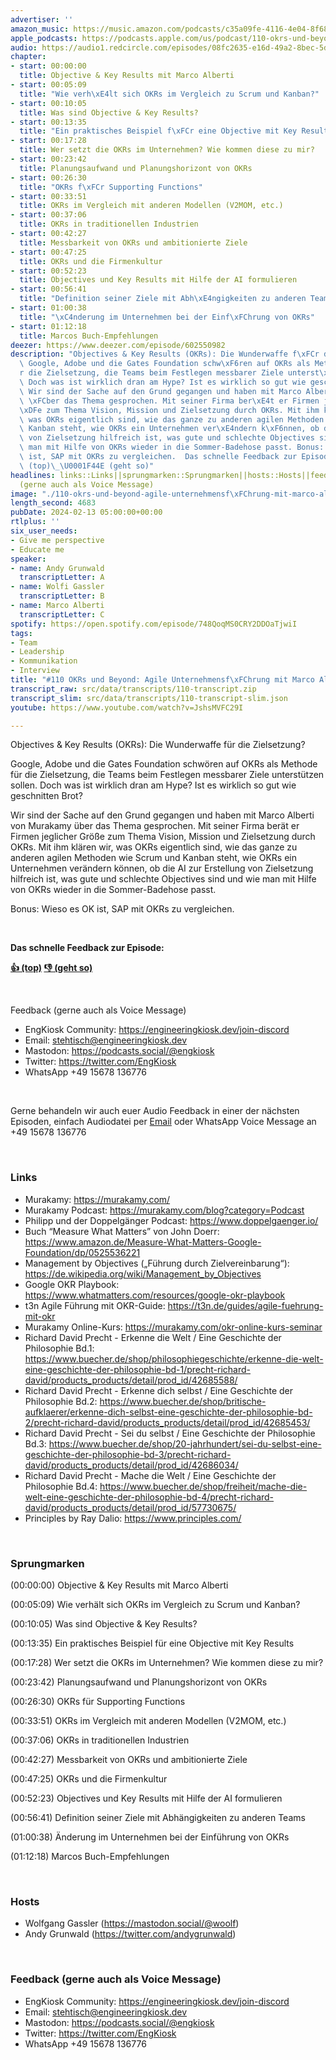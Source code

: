 ```yaml
---
advertiser: ''
amazon_music: https://music.amazon.com/podcasts/c35a09fe-4116-4e04-8f68-77d61b112e46/episodes/2b6c692e-392f-4e6c-a00b-9a2bf19217fc/engineering-kiosk-110-okrs-und-beyond-agile-unternehmensf%C3%BChrung-mit-marco-alberti-von-murakamy
apple_podcasts: https://podcasts.apple.com/us/podcast/110-okrs-und-beyond-agile-unternehmensf%C3%BChrung-mit-marco/id1603082924?i=1000645126574&uo=4
audio: https://audio1.redcircle.com/episodes/08fc2635-e16d-49a2-8bec-5d86503eb40c/stream.mp3
chapter:
- start: 00:00:00
  title: Objective & Key Results mit Marco Alberti
- start: 00:05:09
  title: "Wie verh\xE4lt sich OKRs im Vergleich zu Scrum und Kanban?"
- start: 00:10:05
  title: Was sind Objective & Key Results?
- start: 00:13:35
  title: "Ein praktisches Beispiel f\xFCr eine Objective mit Key Results"
- start: 00:17:28
  title: Wer setzt die OKRs im Unternehmen? Wie kommen diese zu mir?
- start: 00:23:42
  title: Planungsaufwand und Planungshorizont von OKRs
- start: 00:26:30
  title: "OKRs f\xFCr Supporting Functions"
- start: 00:33:51
  title: OKRs im Vergleich mit anderen Modellen (V2MOM, etc.)
- start: 00:37:06
  title: OKRs in traditionellen Industrien
- start: 00:42:27
  title: Messbarkeit von OKRs und ambitionierte Ziele
- start: 00:47:25
  title: OKRs und die Firmenkultur
- start: 00:52:23
  title: Objectives und Key Results mit Hilfe der AI formulieren
- start: 00:56:41
  title: "Definition seiner Ziele mit Abh\xE4ngigkeiten zu anderen Teams"
- start: 01:00:38
  title: "\xC4nderung im Unternehmen bei der Einf\xFChrung von OKRs"
- start: 01:12:18
  title: Marcos Buch-Empfehlungen
deezer: https://www.deezer.com/episode/602550982
description: "Objectives & Key Results (OKRs): Die Wunderwaffe f\xFCr die Zielsetzung?\
  \ Google, Adobe und die Gates Foundation schw\xF6ren auf OKRs als Methode f\xFC\
  r die Zielsetzung, die Teams beim Festlegen messbarer Ziele unterst\xFCtzen sollen.\
  \ Doch was ist wirklich dran am Hype? Ist es wirklich so gut wie geschnitten Brot?\
  \ Wir sind der Sache auf den Grund gegangen und haben mit Marco Alberti von Murakamy\
  \ \xFCber das Thema gesprochen. Mit seiner Firma ber\xE4t er Firmen jeglicher Gr\xF6\
  \xDFe zum Thema Vision, Mission und Zielsetzung durch OKRs. Mit ihm kl\xE4ren wir,\
  \ was OKRs eigentlich sind, wie das ganze zu anderen agilen Methoden wie Scrum und\
  \ Kanban steht, wie OKRs ein Unternehmen ver\xE4ndern k\xF6nnen, ob die AI zur Erstellung\
  \ von Zielsetzung hilfreich ist, was gute und schlechte Objectives sind und wie\
  \ man mit Hilfe von OKRs wieder in die Sommer-Badehose passt. Bonus: Wieso es OK\
  \ ist, SAP mit OKRs zu vergleichen.  Das schnelle Feedback zur Episode: \U0001F44D\
  \ (top)\_\U0001F44E (geht so)"
headlines: links::Links||sprungmarken::Sprungmarken||hosts::Hosts||feedback-gerne-auch-als-voice-message::Feedback
  (gerne auch als Voice Message)
image: "./110-okrs-und-beyond-agile-unternehmensf\xFChrung-mit-marco-alberti-von-murakamy.jpg"
length_second: 4683
pubDate: 2024-02-13 05:00:00+00:00
rtlplus: ''
six_user_needs:
- Give me perspective
- Educate me
speaker:
- name: Andy Grunwald
  transcriptLetter: A
- name: Wolfi Gassler
  transcriptLetter: B
- name: Marco Alberti
  transcriptLetter: C
spotify: https://open.spotify.com/episode/748QoqMS0CRY2DDOaTjwiI
tags:
- Team
- Leadership
- Kommunikation
- Interview
title: "#110 OKRs und Beyond: Agile Unternehmensf\xFChrung mit Marco Alberti von Murakamy"
transcript_raw: src/data/transcripts/110-transcript.zip
transcript_slim: src/data/transcripts/110-transcript-slim.json
youtube: https://www.youtube.com/watch?v=JshsMVFC29I

---
```

<p>Objectives &amp; Key Results (OKRs): Die Wunderwaffe für die Zielsetzung?</p><p>Google, Adobe und die Gates Foundation schwören auf OKRs als Methode für die Zielsetzung, die Teams beim Festlegen messbarer Ziele unterstützen sollen. Doch was ist wirklich dran am Hype? Ist es wirklich so gut wie geschnitten Brot?</p><p>Wir sind der Sache auf den Grund gegangen und haben mit Marco Alberti von Murakamy über das Thema gesprochen. Mit seiner Firma berät er Firmen jeglicher Größe zum Thema Vision, Mission und Zielsetzung durch OKRs. Mit ihm klären wir, was OKRs eigentlich sind, wie das ganze zu anderen agilen Methoden wie Scrum und Kanban steht, wie OKRs ein Unternehmen verändern können, ob die AI zur Erstellung von Zielsetzung hilfreich ist, was gute und schlechte Objectives sind und wie man mit Hilfe von OKRs wieder in die Sommer-Badehose passt.</p><p>Bonus: Wieso es OK ist, SAP mit OKRs zu vergleichen.</p><p><br></p><p><strong>Das schnelle Feedback zur Episode:</strong></p><p><a href="https://api.openpodcast.dev/feedback/110/upvote" rel="nofollow"><strong>👍 (top)</strong></a><strong> </strong><a href="https://api.openpodcast.dev/feedback/110/downvote" rel="nofollow"><strong>👎 (geht so)</strong></a></p><p><br></p><p>Feedback (gerne auch als Voice Message)</p><ul><li>EngKiosk Community: <a href="https://engineeringkiosk.dev/join-discord">https://engineeringkiosk.dev/join-discord</a> </li><li>Email: <a href="mailto:stehtisch@engineeringkiosk.dev" rel="nofollow">stehtisch@engineeringkiosk.dev</a></li><li>Mastodon: <a href="https://podcasts.social/@engkiosk" rel="nofollow">https://podcasts.social/@engkiosk</a></li><li>Twitter: <a href="https://twitter.com/EngKiosk" rel="nofollow">https://twitter.com/EngKiosk</a></li><li>WhatsApp +49 15678 136776</li></ul><p><br></p><p>Gerne behandeln wir auch euer Audio Feedback in einer der nächsten Episoden, einfach Audiodatei per <a href="https://engineeringkiosk.dev/kontakt/">Email</a> oder WhatsApp Voice Message an +49 15678 136776</p><p><br></p><h3 id="links">Links</h3><ul><li>Murakamy: <a href="https://murakamy.com/" rel="nofollow">https://murakamy.com/</a></li><li>Murakamy Podcast: <a href="https://murakamy.com/blog?category=Podcast" rel="nofollow">https://murakamy.com/blog?category=Podcast</a></li><li>Philipp und der Doppelgänger Podcast: <a href="https://www.doppelgaenger.io/" rel="nofollow">https://www.doppelgaenger.io/</a></li><li>Buch “Measure What Matters” von John Doerr: <a href="https://www.amazon.de/Measure-What-Matters-Google-Foundation/dp/0525536221" rel="nofollow">https://www.amazon.de/Measure-What-Matters-Google-Foundation/dp/0525536221</a></li><li>Management by Objectives („Führung durch Zielvereinbarung“): <a href="https://de.wikipedia.org/wiki/Management_by_Objectives" rel="nofollow">https://de.wikipedia.org/wiki/Management_by_Objectives</a></li><li>Google OKR Playbook: <a href="https://www.whatmatters.com/resources/google-okr-playbook" rel="nofollow">https://www.whatmatters.com/resources/google-okr-playbook</a></li><li>t3n Agile Führung mit OKR-Guide: <a href="https://t3n.de/guides/agile-fuehrung-mit-okr" rel="nofollow">https://t3n.de/guides/agile-fuehrung-mit-okr</a></li><li>Murakamy Online-Kurs: <a href="https://murakamy.com/okr-online-kurs-seminar" rel="nofollow">https://murakamy.com/okr-online-kurs-seminar</a></li><li>Richard David Precht - Erkenne die Welt / Eine Geschichte der Philosophie Bd.1: <a href="https://www.buecher.de/shop/philosophiegeschichte/erkenne-die-welt-eine-geschichte-der-philosophie-bd-1/precht-richard-david/products_products/detail/prod_id/42685588/" rel="nofollow">https://www.buecher.de/shop/philosophiegeschichte/erkenne-die-welt-eine-geschichte-der-philosophie-bd-1/precht-richard-david/products_products/detail/prod_id/42685588/</a></li><li>Richard David Precht - Erkenne dich selbst / Eine Geschichte der Philosophie Bd.2: <a href="https://www.buecher.de/shop/britische-aufklaerer/erkenne-dich-selbst-eine-geschichte-der-philosophie-bd-2/precht-richard-david/products_products/detail/prod_id/42685453/" rel="nofollow">https://www.buecher.de/shop/britische-aufklaerer/erkenne-dich-selbst-eine-geschichte-der-philosophie-bd-2/precht-richard-david/products_products/detail/prod_id/42685453/</a></li><li>Richard David Precht - Sei du selbst / Eine Geschichte der Philosophie Bd.3: <a href="https://www.buecher.de/shop/20-jahrhundert/sei-du-selbst-eine-geschichte-der-philosophie-bd-3/precht-richard-david/products_products/detail/prod_id/42686034/" rel="nofollow">https://www.buecher.de/shop/20-jahrhundert/sei-du-selbst-eine-geschichte-der-philosophie-bd-3/precht-richard-david/products_products/detail/prod_id/42686034/</a></li><li>Richard David Precht - Mache die Welt / Eine Geschichte der Philosophie Bd.4: <a href="https://www.buecher.de/shop/freiheit/mache-die-welt-eine-geschichte-der-philosophie-bd-4/precht-richard-david/products_products/detail/prod_id/57730675/" rel="nofollow">https://www.buecher.de/shop/freiheit/mache-die-welt-eine-geschichte-der-philosophie-bd-4/precht-richard-david/products_products/detail/prod_id/57730675/</a></li><li>Principles by Ray Dalio: <a href="https://www.principles.com/" rel="nofollow">https://www.principles.com/</a></li></ul><p><br></p><h3 id="sprungmarken">Sprungmarken</h3><p>(00:00:00) Objective &amp; Key Results mit Marco Alberti</p><p>(00:05:09) Wie verhält sich OKRs im Vergleich zu Scrum und Kanban?</p><p>(00:10:05) Was sind Objective &amp; Key Results?</p><p>(00:13:35) Ein praktisches Beispiel für eine Objective mit Key Results</p><p>(00:17:28) Wer setzt die OKRs im Unternehmen? Wie kommen diese zu mir?</p><p>(00:23:42) Planungsaufwand und Planungshorizont von OKRs</p><p>(00:26:30) OKRs für Supporting Functions</p><p>(00:33:51) OKRs im Vergleich mit anderen Modellen (V2MOM, etc.)</p><p>(00:37:06) OKRs in traditionellen Industrien</p><p>(00:42:27) Messbarkeit von OKRs und ambitionierte Ziele</p><p>(00:47:25) OKRs und die Firmenkultur</p><p>(00:52:23) Objectives und Key Results mit Hilfe der AI formulieren</p><p>(00:56:41) Definition seiner Ziele mit Abhängigkeiten zu anderen Teams</p><p>(01:00:38) Änderung im Unternehmen bei der Einführung von OKRs</p><p>(01:12:18) Marcos Buch-Empfehlungen</p><p><br></p><h3 id="hosts">Hosts</h3><ul><li>Wolfgang Gassler (<a href="https://mastodon.social/@woolf" rel="nofollow">https://mastodon.social/@woolf</a>)</li><li>Andy Grunwald (<a href="https://twitter.com/andygrunwald" rel="nofollow">https://twitter.com/andygrunwald</a>)</li></ul><p><br></p><h3 id="feedback-gerne-auch-als-voice-message">Feedback (gerne auch als Voice Message)</h3><ul><li>EngKiosk Community: <a href="https://engineeringkiosk.dev/join-discord">https://engineeringkiosk.dev/join-discord</a> </li><li>Email: <a href="mailto:stehtisch@engineeringkiosk.dev" rel="nofollow">stehtisch@engineeringkiosk.dev</a></li><li>Mastodon: <a href="https://podcasts.social/@engkiosk" rel="nofollow">https://podcasts.social/@engkiosk</a></li><li>Twitter: <a href="https://twitter.com/EngKiosk" rel="nofollow">https://twitter.com/EngKiosk</a></li><li>WhatsApp +49 15678 136776</li></ul>